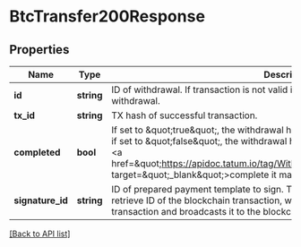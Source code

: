 # BtcTransfer200Response

## Properties

Name | Type | Description | Notes
------------ | ------------- | ------------- | -------------
**id** | **string** | ID of withdrawal. If transaction is not valid in blockchain, use this id to cancel withdrawal. |
**tx_id** | **string** | TX hash of successful transaction. |
**completed** | **bool** | If set to \&quot;true\&quot;, the withdrawal has been completed in the virtual account; if set to \&quot;false\&quot;, the withdrawal has not been completed and you have to &lt;a href&#x3D;\&quot;https://apidoc.tatum.io/tag/Withdrawal#operation/completeWithdrawal\&quot; target&#x3D;\&quot;_blank\&quot;&gt;complete it manually&lt;/a&gt; |
**signature_id** | **string** | ID of prepared payment template to sign. This is should be stored on a client side to retrieve ID of the blockchain transaction, when signing application signs the transaction and broadcasts it to the blockchain. |

[[Back to API list]](../../README.md#api-endpoints)
